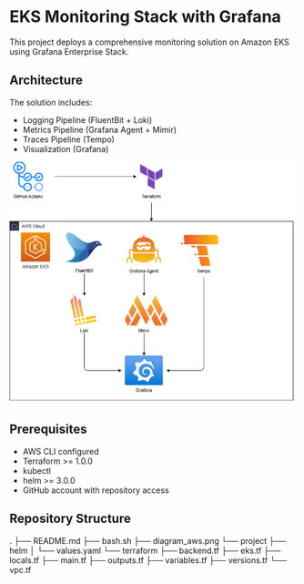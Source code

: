 # EKS Monitoring Stack with Grafana

This project deploys a comprehensive monitoring solution on Amazon EKS using Grafana Enterprise Stack.

## Architecture

The solution includes:
- Logging Pipeline (FluentBit + Loki)
- Metrics Pipeline (Grafana Agent + Mimir)
- Traces Pipeline (Tempo)
- Visualization (Grafana)

![Architecture Diagram](./diagram_aws.png)

## Prerequisites

- AWS CLI configured
- Terraform >= 1.0.0
- kubectl
- helm >= 3.0.0
- GitHub account with repository access

## Repository Structure

.
├── README.md
├── bash.sh
├── diagram_aws.png
└── project
    ├── helm
    │   └── values.yaml
    └── terraform
        ├── backend.tf
        ├── eks.tf
        ├── locals.tf
        ├── main.tf
        ├── outputs.tf
        ├── variables.tf
        ├── versions.tf
        └── vpc.tf